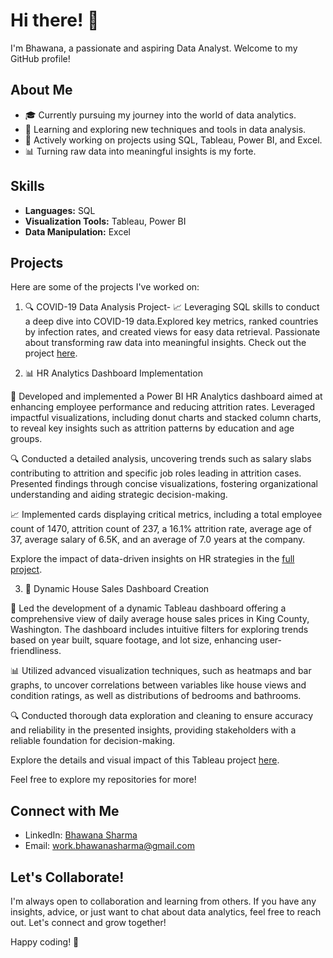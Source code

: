 # Hi there! 👋

I'm Bhawana, a passionate and aspiring Data Analyst. Welcome to my GitHub profile!

## About Me

- 🎓 Currently pursuing my journey into the world of data analytics.
- 🌱 Learning and exploring new techniques and tools in data analysis.
- 💼 Actively working on projects using SQL, Tableau, Power BI, and Excel.
- 📊 Turning raw data into meaningful insights is my forte.

## Skills

- **Languages:** SQL
- **Visualization Tools:** Tableau, Power BI
- **Data Manipulation:** Excel

## Projects

Here are some of the projects I've worked on:

1. 🔍 COVID-19 Data Analysis Project- 📈 Leveraging SQL skills to conduct a deep dive into COVID-19 data.Explored key metrics, ranked countries by infection rates, and created views for easy data retrieval. Passionate about transforming raw data into meaningful insights. Check out the project [here](https://github.com/WorkBhawanaSharma/SQL_Project-COVID-19_Data_Exploration).
 
2. 📊 HR Analytics Dashboard Implementation

🚀 Developed and implemented a Power BI HR Analytics dashboard aimed at enhancing employee performance and reducing attrition rates. Leveraged impactful visualizations, including donut charts and stacked column charts, to reveal key insights such as attrition patterns by education and age groups.

🔍 Conducted a detailed analysis, uncovering trends such as salary slabs contributing to attrition and specific job roles leading in attrition cases. Presented findings through concise visualizations, fostering organizational understanding and aiding strategic decision-making.

📈 Implemented cards displaying critical metrics, including a total employee count of 1470, attrition count of 237, a 16.1% attrition rate, average age of 37, average salary of 6.5K, and an average of 7.0 years at the company.

Explore the impact of data-driven insights on HR strategies in the [full project](https://github.com/WorkBhawanaSharma/PBI_HR-Analytics-Dashboard/tree/main).

3. 🏡 Dynamic House Sales Dashboard Creation

🚀 Led the development of a dynamic Tableau dashboard offering a comprehensive view of daily average house sales prices in King County, Washington. The dashboard includes intuitive filters for exploring trends based on year built, square footage, and lot size, enhancing user-friendliness.

📊 Utilized advanced visualization techniques, such as heatmaps and bar graphs, to uncover correlations between variables like house views and condition ratings, as well as distributions of bedrooms and bathrooms.

🔍 Conducted thorough data exploration and cleaning to ensure accuracy and reliability in the presented insights, providing stakeholders with a reliable foundation for decision-making.

Explore the details and visual impact of this Tableau project [here](https://public.tableau.com/app/profile/bhawana.sharma/viz/KingCountyHouseSales_16965071478290/KingCountyHouseSales).

Feel free to explore my repositories for more!

## Connect with Me

- LinkedIn: [Bhawana Sharma](https://in.linkedin.com/in/bhawanasharma054)
- Email: work.bhawanasharma@gmail.com

## Let's Collaborate!

I'm always open to collaboration and learning from others. If you have any insights, advice, or just want to chat about data analytics, feel free to reach out. Let's connect and grow together!

Happy coding! 🚀


<!---
WorkBhawanaSharma/WorkBhawanaSharma is a ✨ special ✨ repository because its `README.md` (this file) appears on your GitHub profile.
You can click the Preview link to take a look at your changes.
--->
